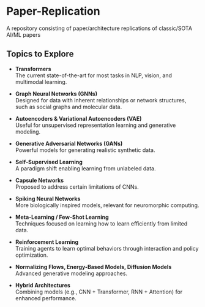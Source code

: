 # Paper-Replication
A repository consisting of paper/architecture replications of classic/SOTA AI/ML papers 

## Topics to Explore

- **Transformers**  
    The current state-of-the-art for most tasks in NLP, vision, and multimodal learning.

- **Graph Neural Networks (GNNs)**  
    Designed for data with inherent relationships or network structures, such as social graphs and molecular data.

- **Autoencoders & Variational Autoencoders (VAE)**  
    Useful for unsupervised representation learning and generative modeling.

- **Generative Adversarial Networks (GANs)**  
    Powerful models for generating realistic synthetic data.

- **Self-Supervised Learning**  
    A paradigm shift enabling learning from unlabeled data.

- **Capsule Networks**  
    Proposed to address certain limitations of CNNs.

- **Spiking Neural Networks**  
    More biologically inspired models, relevant for neuromorphic computing.

- **Meta-Learning / Few-Shot Learning**  
    Techniques focused on learning how to learn efficiently from limited data.

- **Reinforcement Learning**  
    Training agents to learn optimal behaviors through interaction and policy optimization.

- **Normalizing Flows, Energy-Based Models, Diffusion Models**  
    Advanced generative modeling approaches.

- **Hybrid Architectures**  
    Combining models (e.g., CNN + Transformer, RNN + Attention) for enhanced performance.
